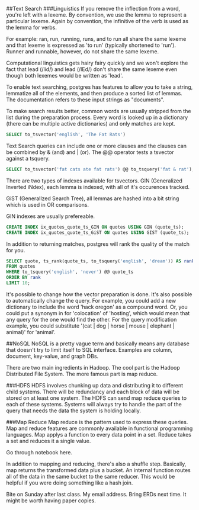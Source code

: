 ##Text Search
###Linguistics
If you remove the inflection from a word, you're left with a lexeme.  By convention, we use the lemma to represent a particular lexeme.  Again by convention, the infinitive of the verb is used as the lemma for verbs.

For example:  ran, run, running, runs, and to run all share the same lexeme and that lexeme is expressed as 'to run' (typically shortened to 'run').  Runner and runnable, however, do not share the same lexeme.

Computational linguistics gets hairy fairy quickly and we won't explore the fact that lead (/lid/) and lead (/lEd/) don't share the same lexeme even though both lexemes would be written as 'lead'.

To enable text searching, postgres has features to allow you to take a string, lemmatize all of the elements, and then produce a sorted list of lemmas.  The documentation refers to these input strings as "documents".

To make search results better, common words are usually stripped from the list during the preparation process.  Every word is looked up in a dictionary (there can be multiple active dictionaries) and only matches are kept.

```SQL
SELECT to_tsvector('english', 'The Fat Rats')
```

Text Search queries can include one or more clauses and the clauses can be combined by & (and) and | (or).  The @@ operator tests a tsvector against a tsquery.

```SQL
SELECT to_tsvector('fat cats ate fat rats') @@ to_tsquery('fat & rat');
```

There are two types of indexes available for tsvectors.
GIN (Generalized Inverted iNdex), each lemma is indexed, with all of it's occurences tracked.

GiST (GeneralIzed Search Tree), all lemmas are hashed into a bit string which is used in OR comparisons.

GIN indexes are usually prefereable.

```SQL
CREATE INDEX ix_quotes_quote_ts_GIN ON quotes USING GIN (quote_ts);
CREATE INDEX ix_quotes_quote_ts_GiST ON quotes USING GIST (quote_ts);
```

In addition to returning matches, postgres will rank the quality of the match for you.

```SQL
SELECT quote, ts_rank(quote_ts, to_tsquery('english', 'dream')) AS rank
FROM quotes
WHERE to_tsquery('english', 'never') @@ quote_ts
ORDER BY rank
LIMIT 10;
```

It's possible to change how the vector preparation is done.  It's also possible to automatically change the query.  For example, you could add a new dictionary to include the word 'hack oregon' as a compound word.  Or, you could put a synonym in for 'colocation' of 'hosting', which would mean that any query for the one would find the other.  For the query modification example, you could substitute  '(cat | dog | horse | mouse | elephant | animal)' for 'animal'.

##NoSQL
NoSQL is a pretty vague term and basically means any database that doesn't try to limit itself to SQL interface.  Examples are column, document, key-value, and graph DBs.

There are two main ingredients in Hadoop.  The cool part is the Hadoop Distributed File System.  The more famous part is map reduce.

###HDFS
HDFS involves chunking up data and distributing it to different child systems.  There will be redundancy and each block of data will be stored on at least one system.  The HDFS can send map reduce queries to each of these systems.  Systems will always try to handle the part of the query that needs the data the system is holding locally.

###Map Reduce
Map reduce is the pattern used to express these queries.  Map and reduce features are commonly available in functional programming languages.  Map applys a function to every data point in a set.  Reduce takes a set and reduces it a single value.

Go through notebook here.

In addition to mapping and reducing, there's also a shuffle step.  Basically, map returns the transformed data plus a bucket.  An internal function routes all of the data in the same bucket to the same reducer.  This would be helpful if you were doing something like a hash join.

Bite on Sunday after last class.
My email address.
Bring ERDs next time.  It might be worth having paper copies.